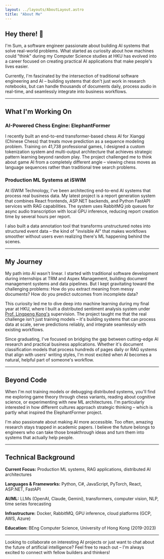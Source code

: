 ```yaml
---
layout: ../layouts/AboutLayout.astro
title: "About Me"
---
```


## Hey there! 👋

I'm Sum, a software engineer passionate about building AI systems that solve real-world problems. What started as curiosity about how machines could "think" during my Computer Science studies at HKU has evolved into a career focused on creating practical AI applications that make people's lives easier.

Currently, I'm fascinated by the intersection of traditional software engineering and AI – building systems that don't just work in research notebooks, but can handle thousands of documents daily, process audio in real-time, and seamlessly integrate into business workflows.

---

## What I'm Working On

### AI-Powered Chess Engine: ElephantFormer
I recently built an end-to-end transformer-based chess AI for Xiangqi (Chinese Chess) that treats move prediction as a sequence modeling problem. Training on 41,738 professional games, I designed a custom tokenization system and multi-output architecture that achieves strategic pattern learning beyond random play. The project challenged me to think about game AI from a completely different angle – viewing chess moves as language sequences rather than traditional tree search problems.

### Production ML Systems at iSWIM
At iSWIM Technology, I've been architecting end-to-end AI systems that process real business data. My latest project is a report generation system that combines React frontends, ASP.NET backends, and Python FastAPI services with RAG capabilities. The system uses RabbitMQ job queues for async audio transcription with local GPU inference, reducing report creation time by several hours per report.

I also built a data annotation tool that transforms unstructured notes into structured event data – the kind of "invisible AI" that makes workflows smoother without users even realizing there's ML happening behind the scenes.

---

## My Journey

My path into AI wasn't linear. I started with traditional software development during internships at TRM and Aspex Management, building document management systems and data pipelines. But I kept gravitating toward the challenging problems: How do you extract meaning from messy documents? How do you predict outcomes from incomplete data?

This curiosity led me to dive deep into machine learning during my final year at HKU, where I built a distributed sentiment analysis system under [Prof. Lingpeng Kong's](https://ikekonglp.github.io/) supervision. The project taught me that the real challenge isn't just training models – it's building systems that can process data at scale, serve predictions reliably, and integrate seamlessly with existing workflows.

Since graduating, I've focused on bridging the gap between cutting-edge AI research and practical business applications. Whether it's document classification models that process hundreds of pages daily or RAG systems that align with users' writing styles, I'm most excited when AI becomes a natural, helpful part of someone's workflow.

---

## Beyond Code

When I'm not training models or debugging distributed systems, you'll find me exploring game theory through chess variants, reading about cognitive science, or experimenting with new ML architectures. I'm particularly interested in how different cultures approach strategic thinking – which is partly what inspired the ElephantFormer project.

I'm also passionate about making AI more accessible. Too often, amazing research stays trapped in academic papers. I believe the future belongs to engineers who can take those breakthrough ideas and turn them into systems that actually help people.

---

## Technical Background

**Current Focus:** Production ML systems, RAG applications, distributed AI architectures

**Languages & Frameworks:** Python, C#, JavaScript, PyTorch, React, ASP.NET, FastAPI

**AI/ML:** LLMs (OpenAI, Claude, Gemini), transformers, computer vision, NLP, time series forecasting

**Infrastructure:** Docker, RabbitMQ, GPU inference, cloud platforms (GCP, AWS, Azure)

**Education:** BEng Computer Science, University of Hong Kong (2019-2023)

---

Looking to collaborate on interesting AI projects or just want to chat about the future of artificial intelligence? Feel free to reach out – I'm always excited to connect with fellow builders and thinkers!